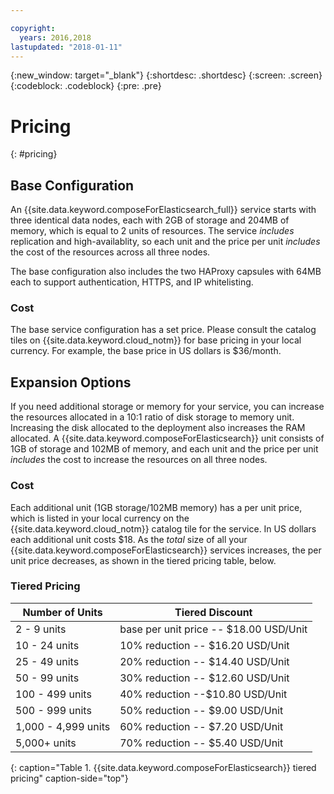```yaml
---

copyright:
  years: 2016,2018
lastupdated: "2018-01-11"
---
```


{:new_window: target="_blank"}
{:shortdesc: .shortdesc}
{:screen: .screen}
{:codeblock: .codeblock}
{:pre: .pre}

# Pricing
{: #pricing}

## Base Configuration
An {{site.data.keyword.composeForElasticsearch_full}} service starts with three identical data nodes, each with 2GB of storage and 204MB of memory, which is equal to 2 units of resources. The service _includes_ replication and high-availablity, so each unit and the price per unit _includes_ the cost of the resources across all three nodes.

The base configuration also includes the two HAProxy capsules with 64MB each to support authentication, HTTPS, and IP whitelisting. 

### Cost
The base service configuration has a set price. Please consult the catalog tiles on {{site.data.keyword.cloud_notm}} for base pricing in your local currency. For example, the base price in US dollars is $36/month.


## Expansion Options
If you need additional storage or memory for your service, you can increase the resources allocated in a 10:1 ratio of disk storage to memory unit. Increasing the disk allocated to the deployment also increases the RAM allocated. A {{site.data.keyword.composeForElasticsearch}} unit consists of 1GB of storage and 102MB of memory, and each unit and the price per unit _includes_ the cost to increase the resources on all three nodes.

### Cost
Each additional unit (1GB storage/102MB memory) has a per unit price, which is listed in your local currency on the {{site.data.keyword.cloud_notm}} catalog tile for the service. In US dollars each additional unit costs $18. As the _total_ size of all your {{site.data.keyword.composeForElasticsearch}} services increases, the per unit price decreases, as shown in the tiered pricing table, below.

### Tiered Pricing
Number of Units|Tiered Discount
----------|-----------
2 - 9 units|base per unit price -- $18.00 USD/Unit
10 - 24 units|10% reduction -- $16.20 USD/Unit
25 - 49 units|20% reduction -- $14.40 USD/Unit
50 - 99 units|30% reduction -- $12.60 USD/Unit
100 - 499 units|40% reduction --$10.80 USD/Unit
500 - 999 units|50% reduction -- $9.00 USD/Unit
1,000 - 4,999 units|60% reduction -- $7.20 USD/Unit
5,000+ units|70% reduction -- $5.40 USD/Unit
{: caption="Table 1. {{site.data.keyword.composeForElasticsearch}} tiered pricing" caption-side="top"}


